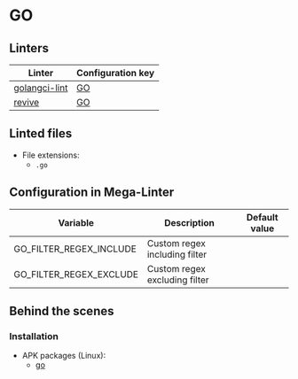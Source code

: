 <!-- markdownlint-disable MD003 MD020 MD033 MD041 -->
<!-- Generated by .automation/build.py, please do not update manually -->
<!-- Instead, update descriptor file at https://github.com/nvuillam/mega-linter/tree/master/megalinter/descriptors/go.yml -->
# GO

## Linters

| Linter | Configuration key |
| ------ | ----------------- |
| [golangci-lint](go_golangci_lint.md) | [GO](go_golangci_lint.md) |
| [revive](go_revive.md) | [GO](go_revive.md) |

## Linted files

- File extensions:
  - `.go`

## Configuration in Mega-Linter

| Variable | Description | Default value |
| ----------------- | -------------- | -------------- |
| GO_FILTER_REGEX_INCLUDE | Custom regex including filter |  |
| GO_FILTER_REGEX_EXCLUDE | Custom regex excluding filter |  |


## Behind the scenes

### Installation

- APK packages (Linux):
  - [go](https://pkgs.alpinelinux.org/packages?branch=edge&name=go)
